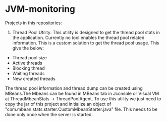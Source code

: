 # JVM-monitoring
Projects in this repositories:
1) Thread Pool Utility:
This utility is designed to get the thread pool stats in the application. Currently no tool enables the thread pool related information. This is a custom solution to get the thread pool usage. This give the below:
- Thread pool size
- Active threads
- Blocking thread
- Waiting threads
- New created threads

The thread pool information and thread dump can be created using MBeans.The Mbeans can be found in MBeans tab in Jconsole or Visual VM at ThreadMbeanStats -> ThreadPoolAgent.
To use this utility we just need to copy the jar of this project and initialize an object of "com.mbean.stats.starter:CustomMbeanStarter.java" file. This needs to be done only once when the server is started.
